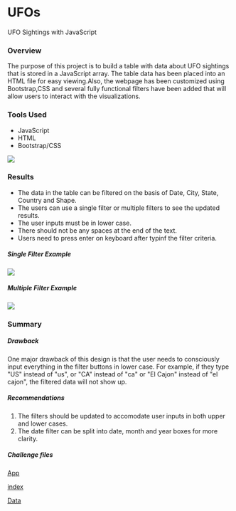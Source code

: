 # UFOs
UFO Sightings with JavaScript

### Overview 

The purpose of this project is to build a table with data about UFO sightings that is stored in a JavaScript array. The table data has been placed into an HTML file for easy viewing.Also, the webpage has been customized using Bootstrap,CSS and several fully functional filters have been added that will allow users to interact with the visualizations.

### Tools Used
- JavaScript
- HTML
- Bootstrap/CSS

![](static/images/webpage_look.png)

### Results

- The data in the table can be filtered on the basis of Date, City, State, Country and Shape. 
- The users can use a single filter or multiple filters to see the updated results. 
- The user inputs must be in lower case.
- There should not be any spaces at the end of the text.
- Users need to press enter on keyboard after typinf the filter criteria.

##### Single Filter Example

![](static/images/filtered_result.png)

##### Multiple Filter Example

![](static/images/multiple_filter.png)

### Summary

##### Drawback

One major drawback of this design is that the user needs to consciously input everything in the filter buttons in lower case. For example, if they type "US" instead of "us", or "CA" instead of "ca" or "El Cajon" instead of "el cajon", the filtered data will not show up.

##### Recommendations

1. The filters should be updated to accomodate user inputs in both upper and lower cases.
2. The date filter can be split into date, month and year boxes for more clarity.

##### Challenge files
[App](https://github.com/Sukanya807/UFOs/blob/main/static/js/app.js)

[index](https://github.com/Sukanya807/UFOs/blob/main/index.html)

[Data](https://github.com/Sukanya807/UFOs/blob/main/static/js/data.js)



